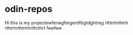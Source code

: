 # odin-repos
Hi this is my projectewferwgfergerdfbgtdghtreg
rthtrhrthtrh
rthtrhrthtrhhrthrthrt
fewfew